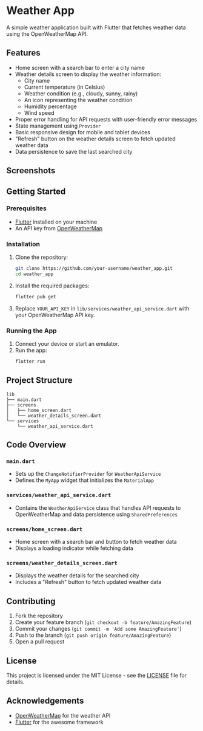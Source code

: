 # Weather App

A simple weather application built with Flutter that fetches weather data using the OpenWeatherMap API.

## Features

- Home screen with a search bar to enter a city name
- Weather details screen to display the weather information:
  - City name
  - Current temperature (in Celsius)
  - Weather condition (e.g., cloudy, sunny, rainy)
  - An icon representing the weather condition
  - Humidity percentage
  - Wind speed
- Proper error handling for API requests with user-friendly error messages
- State management using `Provider`
- Basic responsive design for mobile and tablet devices
- "Refresh" button on the weather details screen to fetch updated weather data
- Data persistence to save the last searched city

## Screenshots

## Getting Started

### Prerequisites

- [Flutter](https://flutter.dev/docs/get-started/install) installed on your machine
- An API key from [OpenWeatherMap](https://openweathermap.org/api)

### Installation

1. Clone the repository:

   ```bash
   git clone https://github.com/your-username/weather_app.git
   cd weather_app
   ```

2. Install the required packages:

   ```bash
   flutter pub get
   ```

3. Replace `YOUR_API_KEY` in `lib/services/weather_api_service.dart` with your OpenWeatherMap API key.

### Running the App

1. Connect your device or start an emulator.
2. Run the app:
   ```bash
   flutter run
   ```

## Project Structure

```
lib
├── main.dart
├── screens
│   ├── home_screen.dart
│   └── weather_details_screen.dart
└── services
    └── weather_api_service.dart
```

## Code Overview

### `main.dart`

- Sets up the `ChangeNotifierProvider` for `WeatherApiService`
- Defines the `MyApp` widget that initializes the `MaterialApp`

### `services/weather_api_service.dart`

- Contains the `WeatherApiService` class that handles API requests to OpenWeatherMap and data persistence using `SharedPreferences`

### `screens/home_screen.dart`

- Home screen with a search bar and button to fetch weather data
- Displays a loading indicator while fetching data

### `screens/weather_details_screen.dart`

- Displays the weather details for the searched city
- Includes a "Refresh" button to fetch updated weather data

## Contributing

1. Fork the repository
2. Create your feature branch (`git checkout -b feature/AmazingFeature`)
3. Commit your changes (`git commit -m 'Add some AmazingFeature'`)
4. Push to the branch (`git push origin feature/AmazingFeature`)
5. Open a pull request

## License

This project is licensed under the MIT License - see the [LICENSE](LICENSE) file for details.

## Acknowledgements

- [OpenWeatherMap](https://openweathermap.org/) for the weather API
- [Flutter](https://flutter.dev/) for the awesome framework
